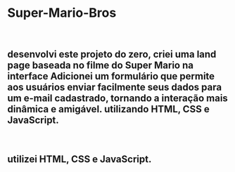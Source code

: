 <h1>Super-Mario-Bros</h1>
<br>
<h2>desenvolvi este projeto do zero, criei uma land page baseada no filme do Super Mario  na interface  Adicionei um formulário que permite aos usuários enviar facilmente seus dados para um e-mail cadastrado, tornando a interação mais dinâmica e amigável. utilizando HTML, CSS e JavaScript.

</h2>
<br>
<h2>utilizei HTML, CSS e JavaScript.

